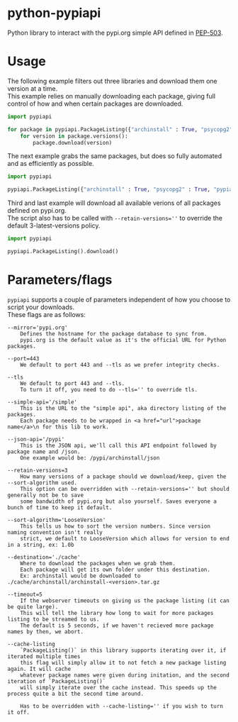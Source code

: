 # python-pypiapi
Python library to interact with the pypi.org simple API defined in [PEP-503](https://www.python.org/dev/peps/pep-0503/).

# Usage

The following example filters out three libraries and download them one version at a time.<br>
This example relies on manually downloading each package, giving full control of how and when certain packages are downloaded.

```python
import pypiapi

for package in pypiapi.PackageListing({"archinstall" : True, "psycopg2" : True, "pypiapi" : True}):
	for version in package.versions():
		package.download(version)
```

The next example grabs the same packages, but does so fully automated and as efficiently as possible.

```python
import pypiapi

pypiapi.PackageListing({"archinstall" : True, "psycopg2" : True, "pypiapi" : True}).download()
```

Third and last example will download all available verions of all packages defined on pypi.org.<br>
The script also has to be called with `--retain-versions=''` to override the default 3-latest-versions policy.
```python
import pypiapi

pypiapi.PackageListing().download()
```

# Parameters/flags

`pypiapi` supports a couple of parameters independent of how you choose to script your downloads.<br>
These flags are as follows:

```
--mirror='pypi.org'
    Defines the hostname for the package database to sync from.
    pypi.org is the default value as it's the official URL for Python packages.

--port=443
    We default to port 443 and --tls as we prefer integrity checks.

--tls
    We default to port 443 and --tls.
    To turn it off, you need to do --tls='' to override tls.

--simple-api='/simple'
    This is the URL to the "simple api", aka directory listing of the packages.
    Each package needs to be wrapped in <a href="url">package name</a>\n for this lib to work.

--json-api='/pypi'
    This is the JSON api, we'll call this API endpoint followed by package name and /json.
    One example would be: /pypi/archinstall/json

--retain-versions=3
    How many versions of a package should we download/keep, given the --sort-algorithm used.
    This option can be overridden with --retain-versions='' but should generally not be to save
    some bandwidth of pypi.org but also yourself. Saves everyone a bunch of time to keep it default.

--sort-algorithm='LooseVersion'
    This tells us how to sort the version numbers. Since version naming convention isn't really
    strict, we default to LooseVersion which allows for version to end in a string, ex: 1.0b

--destination='./cache'
    Where to download the packages when we grab them.
    Each package will get its own folder under this destination.
    Ex: archinstall would be downloaded to ./cache/archinstall/archinstall-<version>.tar.gz

--timeout=5
    If the webserver timeouts on giving us the package listing (it can be quite large).
    This will tell the library how long to wait for more packages listing to be streamed to us.
    The default is 5 seconds, if we haven't recieved more package names by then, we abort.

--cache-listing
    `PackageListing()` in this library supports iterating over it, if iterated multiple times
    this flag will simply allow it to not fetch a new package listing again. It will cache
    whatever package names were given during initation, and the second iteration of `PackageListing()`
    will simply iterate over the cache instead. This speeds up the process quite a bit the second time around.

    Has to be overridden with --cache-listing='' if you wish to turn it off.

```